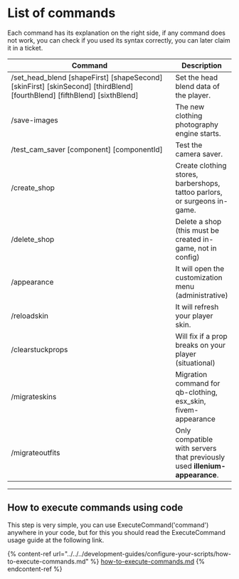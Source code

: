 # List of commands

Each command has its explanation on the right side, if any command does not work, you can check if you used its syntax correctly, you can later claim it in a ticket.

<table><thead><tr><th width="385">Command</th><th>Description</th></tr></thead><tbody><tr><td>/set_head_blend [shapeFirst] [shapeSecond] [skinFirst] [skinSecond] [thirdBlend] [fourthBlend] [fifthBlend] [sixthBlend]</td><td>Set the head blend data of the player.</td></tr><tr><td>/save-images</td><td>The new clothing photography engine starts.</td></tr><tr><td>/test_cam_saver [component] [componentId]</td><td>Test the camera saver.</td></tr><tr><td>/create_shop</td><td>Create clothing stores, barbershops, tattoo parlors, or surgeons in-game.</td></tr><tr><td>/delete_shop</td><td>Delete a shop (this must be created in-game, not in config)</td></tr><tr><td>/appearance</td><td>It will open the customization menu (administrative)</td></tr><tr><td>/reloadskin</td><td>It will refresh your player skin.</td></tr><tr><td>/clearstuckprops</td><td>Will fix if a prop breaks on your player (situational)</td></tr><tr><td>/migrateskins</td><td>Migration command for qb-clothing, esx_skin, fivem-appearance</td></tr><tr><td>/migrateoutfits</td><td>Only compatible with servers that previously used <strong>illenium-appearance</strong>.</td></tr></tbody></table>

***

## How to execute commands using code

This step is very simple, you can use ExecuteCommand('command') anywhere in your code, but for this you should read the ExecuteCommand usage guide at the following link.

{% content-ref url="../../../development-guides/configure-your-scripts/how-to-execute-commands.md" %}
[how-to-execute-commands.md](../../../development-guides/configure-your-scripts/how-to-execute-commands.md)
{% endcontent-ref %}
